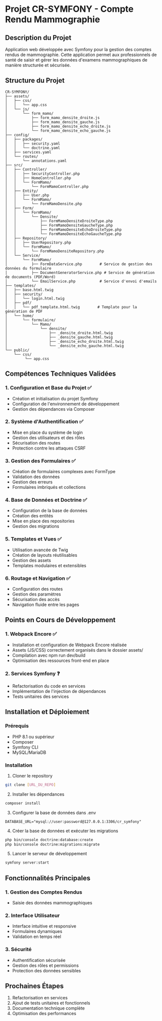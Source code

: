 # Projet CR-SYMFONY - Compte Rendu Mammographie

## Description du Projet
Application web développée avec Symfony pour la gestion des comptes rendus de mammographie. Cette application permet aux professionnels de santé de saisir et gérer les données d'examens mammographiques de manière structurée et sécurisée.

## Structure du Projet

```
CR-SYMFONY/
├── assets/
│   ├── css/
│   │   └── app.css
│   └── js/
│       └── form_mamo/
│           ├── form_mamo_densite_droite.js
│           ├── form_mamo_densite_gauche.js
│           ├── form_mamo_densite_echo_droite.js
│           └── form_mamo_densite_echo_gauche.js
├── config/
│   ├── packages/
│   │   ├── security.yaml
│   │   └── doctrine.yaml
│   ├── services.yaml
│   └── routes/
│       └── annotations.yaml
├── src/
│   ├── Controller/
│   │   ├── SecurityController.php
│   │   ├── HomeController.php
│   │   └── FormMamo/
│   │       └── FormMamoController.php
│   ├── Entity/
│   │   ├── User.php
│   │   └── FormMamo/
│   │       └── FormMamoDensite.php
│   ├── Form/
│   │   └── FormMamo/
│   │       └── Densite/
│   │           ├── FormMamoDensiteDroiteType.php
│   │           ├── FormMamoDensiteGaucheType.php
│   │           ├── FormMamoDensiteEchoDroiteType.php
│   │           └── FormMamoDensiteEchoGaucheType.php
│   ├── Repository/
│   │   ├── UserRepository.php
│   │   └── FormMamo/
│   │       └── FormMamoDensiteRepository.php
│   └── Service/
│       └── FormMamo/
│           ├── FormDataService.php        # Service de gestion des données du formulaire
│           ├── DocumentGeneratorService.php # Service de génération de documents (PDF/Word)
│           └── EmailService.php           # Service d'envoi d'emails
├── templates/
│   ├── base.html.twig
│   ├── security/
│   │   └── login.html.twig
│   ├── pdf/
│   │   └── pdf_template.html.twig        # Template pour la génération de PDF
│   └── home/
│       └── formulaire/
│           └── Mamo/
│               └── densite/
│                   ├── _densite_droite.html.twig
│                   ├── _densite_gauche.html.twig
│                   ├── _densite_echo_droite.html.twig
│                   └── _densite_echo_gauche.html.twig
└── public/
    └── css/
         └── app.css

```

## Compétences Techniques Validées

### 1. Configuration et Base du Projet ✅
- Création et initialisation du projet Symfony
- Configuration de l'environnement de développement
- Gestion des dépendances via Composer

### 2. Système d'Authentification ✅
- Mise en place du système de login
- Gestion des utilisateurs et des rôles
- Sécurisation des routes
- Protection contre les attaques CSRF

### 3. Gestion des Formulaires ✅
- Création de formulaires complexes avec FormType
- Validation des données
- Gestion des erreurs
- Formulaires imbriqués et collections

### 4. Base de Données et Doctrine ✅
- Configuration de la base de données
- Création des entités
- Mise en place des repositories
- Gestion des migrations

### 5. Templates et Vues ✅
- Utilisation avancée de Twig
- Création de layouts réutilisables
- Gestion des assets
- Templates modulaires et extensibles

### 6. Routage et Navigation ✅
- Configuration des routes
- Gestion des paramètres
- Sécurisation des accès
- Navigation fluide entre les pages

## Points en Cours de Développement

### 1. Webpack Encore ✅
- Installation et configuration de Webpack Encore réalisée
- Assets (JS/CSS) correctement organisés dans le dossier assets/
- Compilation avec npm run dev/build
- Optimisation des ressources front-end en place

### 2. Services Symfony ❓
- Refactorisation du code en services
- Implémentation de l'injection de dépendances
- Tests unitaires des services

## Installation et Déploiement

### Prérequis
- PHP 8.1 ou supérieur
- Composer
- Symfony CLI
- MySQL/MariaDB

### Installation

1. Cloner le repository
```bash
git clone [URL_DU_REPO]
```

2. Installer les dépendances
```bash
composer install
```

3. Configurer la base de données dans .env
```
DATABASE_URL="mysql://user:password@127.0.0.1:3306/cr_symfony"
```

4. Créer la base de données et exécuter les migrations
```bash
php bin/console doctrine:database:create
php bin/console doctrine:migrations:migrate
```

5. Lancer le serveur de développement
```bash
symfony server:start
```

## Fonctionnalités Principales

### 1. Gestion des Comptes Rendus
- Saisie des données mammographiques

### 2. Interface Utilisateur
- Interface intuitive et responsive
- Formulaires dynamiques
- Validation en temps réel

### 3. Sécurité
- Authentification sécurisée
- Gestion des rôles et permissions
- Protection des données sensibles

## Prochaines Étapes

1. Refactorisation en services
2. Ajout de tests unitaires et fonctionnels
3. Documentation technique complète
4. Optimisation des performances
